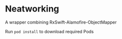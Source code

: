 # Neatworking
A wrapper combining RxSwift-Alamofire-ObjectMapper

Run `pod install` to download required Pods
